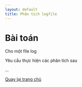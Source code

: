 ```yaml
---
layout: default
title: Phân tích logfile
---
```

# Bài toán

Cho một file log

Yêu cầu thực hiện các phân tích sau

...

[Quay lại trang chủ]({{site.baseurl}}/)